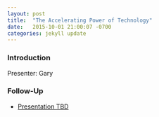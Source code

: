 ```yaml
---
layout: post
title:  "The Accelerating Power of Technology"
date:   2015-10-01 21:00:07 -0700
categories: jekyll update
---
```


### Introduction

Presenter: Gary

### Follow-Up

* [Presentation TBD](/assets/present/tbd.pdf) 


